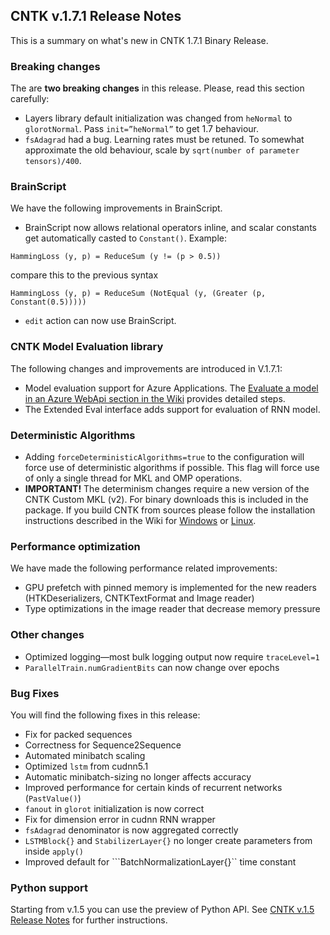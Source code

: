 ## CNTK v.1.7.1 Release Notes

This is a summary on what's new in CNTK 1.7.1 Binary Release. 

### Breaking changes

The are **two breaking changes** in this release. Please, read this section carefully:

* Layers library default initialization was changed from ```heNormal``` to ```glorotNormal```. Pass ```init=”heNormal”``` to get 1.7 behaviour.
* ```fsAdagrad``` had a bug. Learning rates must be retuned. To somewhat approximate the old behaviour, scale by ```sqrt(number of parameter tensors)/400```.

### BrainScript

We have the following improvements in BrainScript.

* BrainScript now allows relational operators inline, and scalar constants get automatically casted to ```Constant()```. Example:
```
HammingLoss (y, p) = ReduceSum (y != (p > 0.5))
```
compare this to the previous syntax
```
HammingLoss (y, p) = ReduceSum (NotEqual (y, (Greater (p, Constant(0.5)))))
```
* ```edit``` action can now use BrainScript.

### CNTK Model Evaluation library

The following changes and improvements are introduced in V.1.7.1:

* Model evaluation support for Azure Applications. The [Evaluate a model in an Azure WebApi section in the Wiki](./Evaluate-a-model-in-an-Azure-WebApi) provides detailed steps. 
* The Extended Eval interface adds support for evaluation of RNN model.

### Deterministic Algorithms

* Adding ```forceDeterministicAlgorithms=true``` to the configuration will force use of deterministic algorithms if possible. This flag will force use of only a single thread for MKL and OMP operations.
* **IMPORTANT!** The determinism changes require a new version of the CNTK Custom MKL (v2). For binary downloads this is included in the package. If you build CNTK from sources please follow the installation instructions described in the Wiki for [Windows](./Setup-CNTK-on-Windows#mkl) or [Linux](./Setup-CNTK-on-Linux#mkl).

### Performance optimization

We have made the following performance related improvements:

* GPU prefetch with pinned memory is implemented for the new readers (HTKDeserializers, CNTKTextFormat and Image reader)
* Type optimizations in the image reader that decrease memory pressure

### Other changes

* Optimized logging—most bulk logging output now require ```traceLevel=1```
* ```ParallelTrain.numGradientBits``` can now change over epochs

### Bug Fixes

You will find the following fixes in this release:

* Fix for packed sequences
* Correctness for Sequence2Sequence
* Automated minibatch scaling 
* Optimized ```lstm``` from cudnn5.1
* Automatic minibatch-sizing no longer affects accuracy
* Improved performance for certain kinds of recurrent networks (```PastValue()```)
* ```fanout``` in ```glorot``` initialization is now correct
* Fix for dimension error in cudnn RNN wrapper
* ```fsAdagrad``` denominator is now aggregated correctly
* ```LSTMBlock{}``` and ```StabilizerLayer{}``` no longer create parameters from inside ```apply()```
* Improved default for ```BatchNormalizationLayer{}`` time constant

### Python support

Starting from v.1.5 you can use the preview of Python API. See [CNTK v.1.5 Release Notes](https://github.com/microsoft/cntk/wiki/CNTK_1_5_Release_Notes) for further instructions.